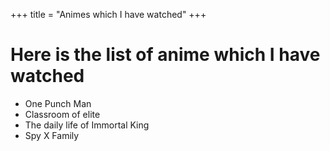+++
title = "Animes which I have watched"
+++
# Here is the list of anime which I have watched
- One Punch Man
- Classroom of elite
- The daily life of Immortal King
- Spy X Family
